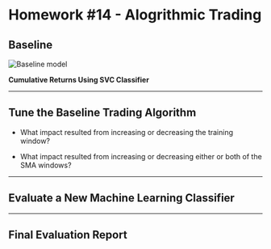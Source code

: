 # Homework #14 - Alogrithmic Trading 

## Baseline

![Baseline model](https://github.com/SamuelMoore1/hw_14/tree/main/Screenshots)

**Cumulative Returns Using SVC Classifier**

---

## Tune the Baseline Trading Algorithm

- What impact resulted from increasing or decreasing the training window?

- What impact resulted from increasing or decreasing either or both of the SMA windows?

---

## Evaluate a New Machine Learning Classifier

--- 

## Final Evaluation Report
